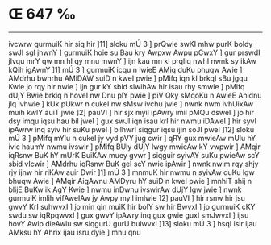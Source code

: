 # Œ 647 ‰
---
ivcwrw gurmuiK hir siq hir ]11] sloku mÚ 3 ] prQwie swKI mhw
purK boldy swJI sgl jhwnY ] gurmuiK hoie su Bau kry Awpxw Awpu pCwxY
] gur prswdI jIvqu mrY qw mn hI qy mnu mwnY ] ijn kau mn kI prqIiq
nwhI nwnk sy ikAw kQih igAwnY ]1] mÚ 3 ] gurmuiK icqu n lwieE
AMiq duKu phuqw Awie ] AMdrhu bwhrhu AMiDAW suiD n kweI pwie ] pMifq
iqn kI brkqI sBu jgqu Kwie jo rqy hir nwie ] ijn gur kY sbid
slwihAw hir isau rhy smwie ] pMifq dUjY Bwie brkiq n hoveI nw Dnu
plY pwie ] piV Qky sMqoKu n AwieE Anidnu jlq ivhwie ] kUk pUkwr n
cukeI nw sMsw ivchu jwie ] nwnk nwm ivhUixAw muih kwlY auiT jwie ]2]
pauVI ] hir sjx myil ipAwry imil pMQu dsweI ] jo hir dsy imqu iqsu
hau bil jweI ] gux swJI iqn isau krI hir nwmu iDAweI ] hir syvI
ipAwrw inq syiv hir suKu pweI ] bilhwrI siqgur iqsu ijin soJI pweI
]12] sloku mÚ 3 ] pMifq mYlu n cukeI jy vyd pVY jug cwir ] qRY gux
mwieAw mUlu hY ivic haumY nwmu ivswir ] pMifq BUly dUjY lwgy mwieAw kY
vwpwir ] AMqir iqRsnw BuK hY mUrK BuiKAw muey gvwr ] siqguir syivAY suKu
pwieAw scY sbid vIcwir ] AMdrhu iqRsnw BuK geI scY nwie ipAwir ]
nwnk nwim rqy shjy rjy ijnw hir riKAw auir Dwir ]1] mÚ 3 ] mnmuK
hir nwmu n syivAw duKu lgw bhuqw Awie ] AMqir AigAwnu AMDyru hY suiD n
kweI pwie ] mnhiT shij n bIijE BuKw ik AgY Kwie ] nwmu inDwnu
ivswirAw dUjY lgw jwie ] nwnk gurmuiK imlih vifAweIAw jy Awpy myil
imlwie ]2] pauVI ] hir rsnw hir jsu gwvY KrI suhwvxI ] jo min qin
muiK hir bolY sw hir BwvxI ] jo gurmuiK cKY swdu sw iqRpqwvxI ] gux
gwvY ipAwry inq gux gwie guxI smJwvxI ] ijsu hovY Awip dieAwlu sw
siqgurU gurU bulwvxI ]13] sloku mÚ 3 ] hsqI isir ijau AMksu hY
Ahrix ijau isru dyie ] mnu qnu
####
